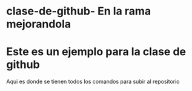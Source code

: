 # clase-de-github- En la rama mejorandola
Este es un ejemplo para la clase de github
=====================

Aqui es donde se tienen todos los comandos para subir al repositorio

